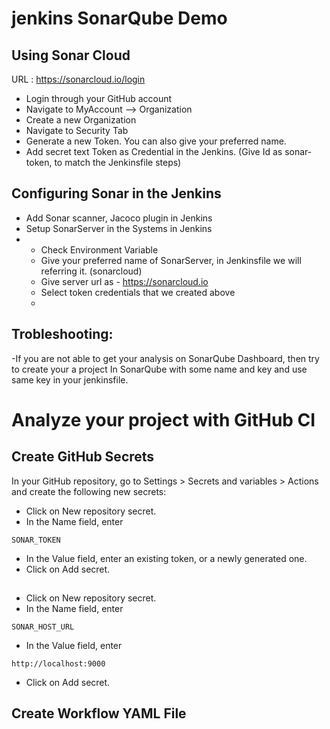 # jenkins SonarQube Demo


## Using Sonar Cloud

URL : https://sonarcloud.io/login

- Login through your GitHub account
- Navigate to MyAccount --> Organization
- Create a new Organization
- Navigate to Security Tab
- Generate a new Token. You can also give your preferred name.
- Add secret text Token as Credential in the Jenkins. (Give Id as sonar-token, to match the Jenkinsfile steps) 


## Configuring Sonar in the Jenkins

- Add Sonar scanner, Jacoco plugin in Jenkins
- Setup SonarServer in the Systems in Jenkins
-  -  Check Environment Variable
   -  Give your preferred name of SonarServer, in Jenkinsfile we will referring it. (sonarcloud)
   -  Give server url as  - https://sonarcloud.io
   -  Select token credentials that we created above
   -  

## Trobleshooting: 
-If you are not able to get your analysis on SonarQube Dashboard, then try to create your a project In SonarQube with some name and key and use same key in your jenkinsfile. 


# Analyze your project with GitHub CI
## Create GitHub Secrets
In your GitHub repository, go to Settings > Secrets and variables > Actions and create the following new secrets:
- Click on New repository secret.
- In the Name field, enter
```
SONAR_TOKEN
```
- In the Value field, enter an existing token, or a newly generated one.
- Click on Add secret.
##
- Click on New repository secret.
- In the Name field, enter
```
SONAR_HOST_URL
```
- In the Value field, enter
```
http://localhost:9000
```
- Click on Add secret.
  
## Create Workflow YAML File
  
